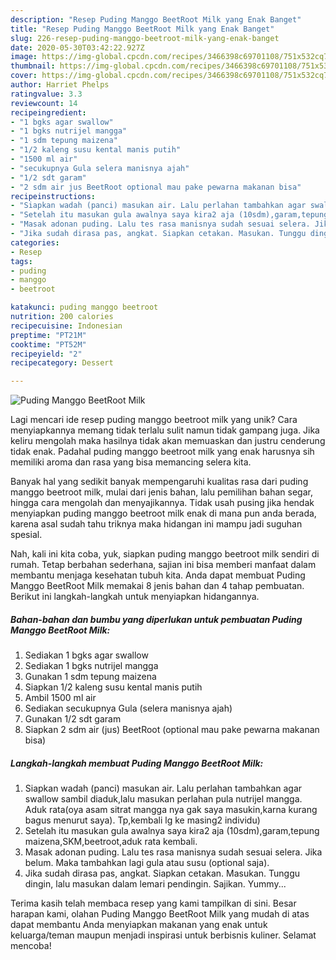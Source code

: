 ```yaml
---
description: "Resep Puding Manggo BeetRoot Milk yang Enak Banget"
title: "Resep Puding Manggo BeetRoot Milk yang Enak Banget"
slug: 226-resep-puding-manggo-beetroot-milk-yang-enak-banget
date: 2020-05-30T03:42:22.927Z
image: https://img-global.cpcdn.com/recipes/3466398c69701108/751x532cq70/puding-manggo-beetroot-milk-foto-resep-utama.jpg
thumbnail: https://img-global.cpcdn.com/recipes/3466398c69701108/751x532cq70/puding-manggo-beetroot-milk-foto-resep-utama.jpg
cover: https://img-global.cpcdn.com/recipes/3466398c69701108/751x532cq70/puding-manggo-beetroot-milk-foto-resep-utama.jpg
author: Harriet Phelps
ratingvalue: 3.3
reviewcount: 14
recipeingredient:
- "1 bgks agar swallow"
- "1 bgks nutrijel mangga"
- "1 sdm tepung maizena"
- "1/2 kaleng susu kental manis putih"
- "1500 ml air"
- "secukupnya Gula selera manisnya ajah"
- "1/2 sdt garam"
- "2 sdm air jus BeetRoot optional mau pake pewarna makanan bisa"
recipeinstructions:
- "Siapkan wadah (panci) masukan air. Lalu perlahan tambahkan agar swallow sambil diaduk,lalu masukan perlahan pula nutrijel mangga. Aduk rata(oya asam sitrat mangga nya gak saya masukin,karna kurang bagus menurut saya). Tp,kembali lg ke masing2 individu)"
- "Setelah itu masukan gula awalnya saya kira2 aja (10sdm),garam,tepung maizena,SKM,beetroot,aduk rata kembali."
- "Masak adonan puding. Lalu tes rasa manisnya sudah sesuai selera. Jika belum. Maka tambahkan lagi gula atau susu (optional saja)."
- "Jika sudah dirasa pas, angkat. Siapkan cetakan. Masukan. Tunggu dingin, lalu masukan dalam lemari pendingin. Sajikan. Yummy..."
categories:
- Resep
tags:
- puding
- manggo
- beetroot

katakunci: puding manggo beetroot 
nutrition: 200 calories
recipecuisine: Indonesian
preptime: "PT21M"
cooktime: "PT52M"
recipeyield: "2"
recipecategory: Dessert

---
```



![Puding Manggo BeetRoot Milk](https://img-global.cpcdn.com/recipes/3466398c69701108/751x532cq70/puding-manggo-beetroot-milk-foto-resep-utama.jpg)

Lagi mencari ide resep puding manggo beetroot milk yang unik? Cara menyiapkannya memang tidak terlalu sulit namun tidak gampang juga. Jika keliru mengolah maka hasilnya tidak akan memuaskan dan justru cenderung tidak enak. Padahal puding manggo beetroot milk yang enak harusnya sih memiliki aroma dan rasa yang bisa memancing selera kita.

Banyak hal yang sedikit banyak mempengaruhi kualitas rasa dari puding manggo beetroot milk, mulai dari jenis bahan, lalu pemilihan bahan segar, hingga cara mengolah dan menyajikannya. Tidak usah pusing jika hendak menyiapkan puding manggo beetroot milk enak di mana pun anda berada, karena asal sudah tahu triknya maka hidangan ini mampu jadi suguhan spesial.




Nah, kali ini kita coba, yuk, siapkan puding manggo beetroot milk sendiri di rumah. Tetap berbahan sederhana, sajian ini bisa memberi manfaat dalam membantu menjaga kesehatan tubuh kita. Anda dapat membuat Puding Manggo BeetRoot Milk memakai 8 jenis bahan dan 4 tahap pembuatan. Berikut ini langkah-langkah untuk menyiapkan hidangannya.

<!--inarticleads1-->

##### Bahan-bahan dan bumbu yang diperlukan untuk pembuatan Puding Manggo BeetRoot Milk:

1. Sediakan 1 bgks agar swallow
1. Sediakan 1 bgks nutrijel mangga
1. Gunakan 1 sdm tepung maizena
1. Siapkan 1/2 kaleng susu kental manis putih
1. Ambil 1500 ml air
1. Sediakan secukupnya Gula (selera manisnya ajah)
1. Gunakan 1/2 sdt garam
1. Siapkan 2 sdm air (jus) BeetRoot (optional mau pake pewarna makanan bisa)




<!--inarticleads2-->

##### Langkah-langkah membuat Puding Manggo BeetRoot Milk:

1. Siapkan wadah (panci) masukan air. Lalu perlahan tambahkan agar swallow sambil diaduk,lalu masukan perlahan pula nutrijel mangga. Aduk rata(oya asam sitrat mangga nya gak saya masukin,karna kurang bagus menurut saya). Tp,kembali lg ke masing2 individu)
1. Setelah itu masukan gula awalnya saya kira2 aja (10sdm),garam,tepung maizena,SKM,beetroot,aduk rata kembali.
1. Masak adonan puding. Lalu tes rasa manisnya sudah sesuai selera. Jika belum. Maka tambahkan lagi gula atau susu (optional saja).
1. Jika sudah dirasa pas, angkat. Siapkan cetakan. Masukan. Tunggu dingin, lalu masukan dalam lemari pendingin. Sajikan. Yummy...




Terima kasih telah membaca resep yang kami tampilkan di sini. Besar harapan kami, olahan Puding Manggo BeetRoot Milk yang mudah di atas dapat membantu Anda menyiapkan makanan yang enak untuk keluarga/teman maupun menjadi inspirasi untuk berbisnis kuliner. Selamat mencoba!
